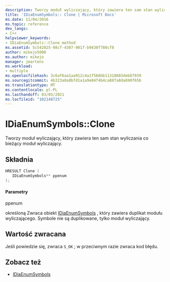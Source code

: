 ```yaml
---
description: Tworzy moduł wyliczający, który zawiera ten sam stan wyliczania co bieżący moduł wyliczający symboli.
title: 'IDiaEnumSymbols:: Clone | Microsoft Docs'
ms.date: 11/04/2016
ms.topic: reference
dev_langs:
- C++
helpviewer_keywords:
- IDiaEnumSymbols::Clone method
ms.assetid: 5c542025-98cf-4307-901f-b9430f780cf0
author: mikejo5000
ms.author: mikejo
manager: jmartens
ms.workload:
- multiple
ms.openlocfilehash: 3c6af6aa1aa912c4a1f568bb11318803deb87939
ms.sourcegitcommit: 4b323a8a8bfd1a1a9e84f4b4ca88fa8da690f656
ms.translationtype: MT
ms.contentlocale: pl-PL
ms.lasthandoff: 03/05/2021
ms.locfileid: "102148725"
---
```

# <a name="idiaenumsymbolsclone"></a>IDiaEnumSymbols::Clone
Tworzy moduł wyliczający, który zawiera ten sam stan wyliczania co bieżący moduł wyliczający.

## <a name="syntax"></a>Składnia

```C++
HRESULT Clone ( 
   IDiaEnumSymbols** ppenum
);
```

#### <a name="parameters"></a>Parametry
 ppenum

określoną Zwraca obiekt [IDiaEnumSymbols](../../debugger/debug-interface-access/idiaenumsymbols.md) , który zawiera duplikat modułu wyliczającego. Symbole nie są duplikowane, tylko moduł wyliczający.

## <a name="return-value"></a>Wartość zwracana
 Jeśli powiedzie się, zwraca `S_OK` ; w przeciwnym razie zwraca kod błędu.

## <a name="see-also"></a>Zobacz też
- [IDiaEnumSymbols](../../debugger/debug-interface-access/idiaenumsymbols.md)
